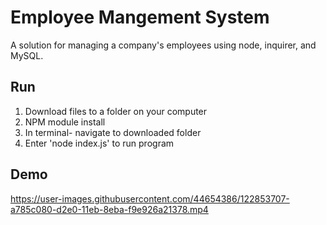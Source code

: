 # Employee Mangement System
A solution for managing a company's employees using node, inquirer, and MySQL.

## Run

1. Download files to a folder on your computer  
2. NPM module install
3. In terminal- navigate to downloaded folder
4. Enter 'node index.js' to run program

## Demo



https://user-images.githubusercontent.com/44654386/122853707-a785c080-d2e0-11eb-8eba-f9e926a21378.mp4




